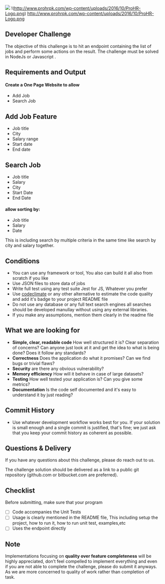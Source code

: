 ![](http://www.prohrpk.com/wp-content/uploads/2016/10/ProHR-Logo.png)
!(http://www.prohrpk.com/wp-content/uploads/2016/10/ProHR-Logo.png)
http://www.prohrpk.com/wp-content/uploads/2016/10/ProHR-Logo.png
## Developer Challenge

The objective of this challenge is to hit an endpoint containing the list of jobs and perform some actions on the result.
The challenge must be solved in NodeJs or Javascript .

## Requirements and Output

#### Create a One Page Website to **allow**
- Add Job
- Search Job

## Add Job Feature
- Job title
- City
- Salary range
- Start date
- End date 

## Search Job
  - Job title
  - Salary
  - City
  - Start Date
  - End Date
  #### allow sorting by:
  - Job title
  - Salary
  - Date

This is including search by multiple criteria in the same time like search by city and salary together.

## Conditions

- You can use any framework or tool, You also can build it all also from scratch if you like
- Use JSON files to store data of jobs
- Write full test using any test suite Jest for JS, Whatever you prefer
- Use [codeclimate](https://codeclimate.com) or any other alternative to estimate the code quality and add it's badge to your project README file
- Do not use any database or any full text search engines all searches should be developed manullay without using any external libraries.
- If you make any assumptions, mention them clearly in the readme file

## What we are looking for

- **Simple, clear, readable code** How well structured it is? Clear separation of concerns? Can anyone just look at it and get the idea to
what is being done? Does it follow any standards?
- **Correctness** Does the application do what it promises? Can we find bugs or trivial flaws?
- **Security** are there any obvious vulnerability?
- **Memory efficiency** How will it behave in case of large datasets?
- **Testing** How well tested your application is? Can you give some metrics?
- **Documentation** Is the code self documented and it's easy to understand it by just reading?


## Commit History
- Use whatever development workflow works best for you. If your solution is small enough and a single commit is justified, that's fine; we just ask that you keep your commit history as coherent as possible.

## Questions & Delivery

If you have any questions about this challenge, please do reach out to us.

The challenge solution should be delivered as a link to a public git repository (github.com or bitbucket.com are preferred).

## Checklist

Before submitting, make sure that your program

- [ ] Code accompanies the Unit Tests
- [ ] Usage is clearly mentioned in the README file, This including setup the project, how to run it, how to run unit test, examples,etc
- [ ] Uses the endpoint directly

## Note

Implementations focusing on **quality over feature completeness** will be highly appreciated, don’t feel compelled to implement everything and even if you are not able to complete the challenge, please do submit it anyways. As we are more concerned to quality of work rather than completion of task.
